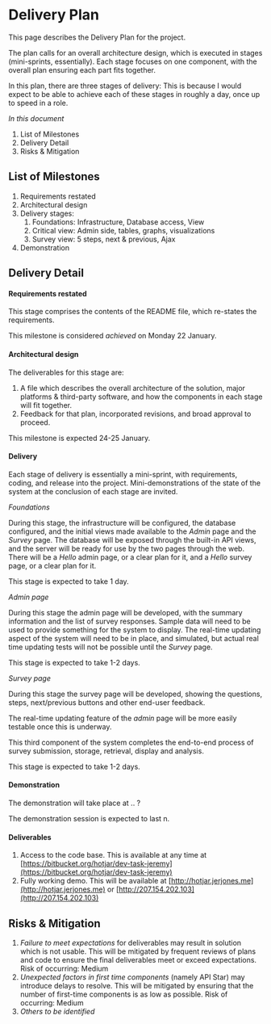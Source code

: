 Delivery Plan
=============

This page describes the Delivery Plan for the project. 

The plan calls for an overall architecture design, which is executed in stages (mini-sprints, essentially). Each stage focuses on one component, with the overall plan ensuring each part fits together.

In this plan, there are three stages of delivery: This is because I would expect to be able to achieve each of these stages in roughly a day, once up to speed in a role.

*In this document*

1. List of Milestones
1. Delivery Detail
1. Risks & Mitigation

List of Milestones
------------------

1. Requirements restated
1. Architectural design
1. Delivery stages:
    1. Foundations: Infrastructure, Database access, View
    1. Critical view: Admin side, tables, graphs, visualizations
    1. Survey view: 5 steps, next & previous, Ajax
1. Demonstration

Delivery Detail
---------------

#### Requirements restated

This stage comprises the contents of the README file, which re-states the requirements.

This milestone is considered *achieved* on Monday 22 January.

#### Architectural design

The deliverables for this stage are:

1. A file which describes the overall architecture of the solution, major platforms & third-party software, and how the components in each stage will fit together.
2. Feedback for that plan, incorporated revisions, and broad approval to proceed.

This milestone is expected 24-25 January.

#### Delivery

Each stage of delivery is essentially a mini-sprint, with requirements, coding, and release into the project. Mini-demonstrations of the state of the system at the conclusion of each stage are invited.

*Foundations*

During this stage, the infrastructure will be configured, the database configured, and the initial views made available to the *Admin* page and the *Survey* page. The database will be exposed through the built-in API views, and the server will be ready for use by the two pages through the web. There will be a *Hello* admin page, or a clear plan for it, and a *Hello* survey page, or a clear plan for it.

This stage is expected to take 1 day.

*Admin page*

During this stage the admin page will be developed, with the summary information and the list of survey responses. Sample data will need to be used to provide something for the system to display. The real-time updating aspect of the system will need to be in place, and simulated, but actual real time updating tests will not be possible until the *Survey* page.

This stage is expected to take 1-2 days.

*Survey page*

During this stage the survey page will be developed, showing the questions, steps, next/previous buttons and other end-user feedback.

The real-time updating feature of the *admin* page will be more easily testable once this is underway.

This third component of the system completes the end-to-end process of survey submission, storage, retrieval, display and analysis.

This stage is expected to take 1-2 days.

#### Demonstration

The demonstration will take place at .. ?

The demonstration session is expected to last n.

#### Deliverables

1. Access to the code base. This is available at any time at [https://bitbucket.org/hotjar/dev-task-jeremy](https://bitbucket.org/hotjar/dev-task-jeremy)
1. Fully working demo. This will be available at [http://hotjar.jerjones.me](http://hotjar.jerjones.me) or [http://207.154.202.103](http://207.154.202.103)


Risks & Mitigation
------------------

1. _Failure to meet expectations_ for deliverables may result in solution which is not usable. This will be mitigated by frequent reviews of plans and code to ensure the final deliverables meet or exceed expectations. Risk of occurring: Medium
1. _Unexpected factors in first time components_ (namely API Star) may introduce delays to resolve. This will be mitigated by ensuring that the number of first-time components is as low as possible. Risk of occurring: Medium
1. _Others to be identified_
